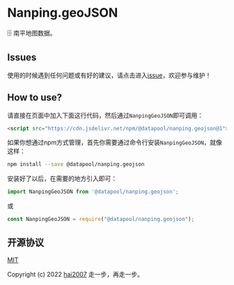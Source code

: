 # Nanping.geoJSON
🗄️ 南平地图数据。

## Issues
使用的时候遇到任何问题或有好的建议，请点击进入[issue](https://github.com/hai2007/datapool/issues)，欢迎参与维护！

## How to use?

请直接在页面中加入下面这行代码，然后通过```NanpingGeoJSON```即可调用：

```html
<script src="https://cdn.jsdelivr.net/npm/@datapool/nanping.geojson@1"></script>
```

如果你想通过npm方式管理，首先你需要通过命令行安装``````NanpingGeoJSON``````，就像这样：

```bash
npm install --save @datapool/nanping.geojson
```

安装好了以后，在需要的地方引入即可：

```js
import NanpingGeoJSON from '@datapool/nanping.geojson';
```

或

```js
const NanpingGeoJSON = require("@datapool/nanping.geojson");
```

开源协议
---------------------------------------
[MIT](https://github.com/hai2007/datapool/blob/master/LICENSE)

Copyright (c) 2022 [hai2007](https://hai2007.gitee.io/sweethome/) 走一步，再走一步。
